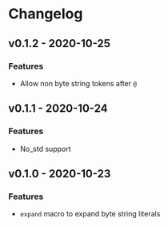 # Changelog


## v0.1.2 - 2020-10-25

### Features
- Allow non byte string tokens after `@`


## v0.1.1 - 2020-10-24

### Features
- No_std support


## v0.1.0 - 2020-10-23

### Features
- `expand` macro to expand byte string literals

